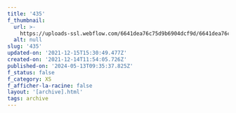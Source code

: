 ```yaml
---
title: '435'
f_thumbnail:
  url: >-
    https://uploads-ssl.webflow.com/6641dea76c75d9b6904dcf9d/6641dea76c75d9b6904dd32e_435.jpg
  alt: null
slug: '435'
updated-on: '2021-12-15T15:30:49.477Z'
created-on: '2021-12-14T11:54:05.726Z'
published-on: '2024-05-13T09:35:37.825Z'
f_status: false
f_category: XS
f_afficher-la-racine: false
layout: '[archive].html'
tags: archive
---
```



